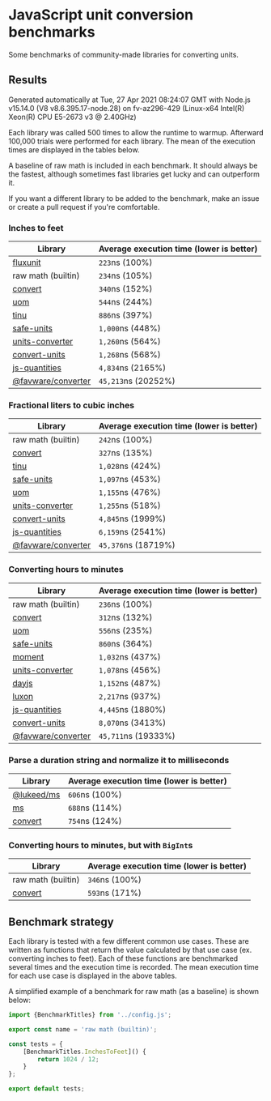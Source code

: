 # JavaScript unit conversion benchmarks

Some benchmarks of community-made libraries for converting units.

## Results

<!-- beginblock(results) -->

Generated automatically at Tue, 27 Apr 2021 08:24:07 GMT with Node.js v15.14.0 (V8 v8.6.395.17-node.28) on fv-az296-429 (Linux-x64 Intel(R) Xeon(R) CPU E5-2673 v3 @ 2.40GHz)

Each library was called 500 times to allow the runtime to warmup.
Afterward 100,000 trials were performed for each library.
The mean of the execution times are displayed in the tables below.

A baseline of raw math is included in each benchmark.
It should always be the fastest, although sometimes fast libraries get lucky and can outperform it.

If you want a different library to be added to the benchmark, make an issue or create a pull request if you're comfortable.

### Inches to feet

| Library                                                            | Average execution time (lower is better) |
| ------------------------------------------------------------------ | ---------------------------------------- |
| [fluxunit](https://npmjs.com/package/fluxunit)                     | `223`ns (100%)                           |
| raw math (builtin)                                                 | `234`ns (105%)                           |
| [convert](https://npmjs.com/package/convert)                       | `340`ns (152%)                           |
| [uom](https://npmjs.com/package/uom)                               | `544`ns (244%)                           |
| [tinu](https://npmjs.com/package/tinu)                             | `886`ns (397%)                           |
| [safe-units](https://npmjs.com/package/safe-units)                 | `1,000`ns (448%)                         |
| [units-converter](https://npmjs.com/package/units-converter)       | `1,260`ns (564%)                         |
| [convert-units](https://npmjs.com/package/convert-units)           | `1,268`ns (568%)                         |
| [js-quantities](https://npmjs.com/package/js-quantities)           | `4,834`ns (2165%)                        |
| [@favware/converter](https://npmjs.com/package/@favware/converter) | `45,213`ns (20252%)                      |

### Fractional liters to cubic inches

| Library                                                            | Average execution time (lower is better) |
| ------------------------------------------------------------------ | ---------------------------------------- |
| raw math (builtin)                                                 | `242`ns (100%)                           |
| [convert](https://npmjs.com/package/convert)                       | `327`ns (135%)                           |
| [tinu](https://npmjs.com/package/tinu)                             | `1,028`ns (424%)                         |
| [safe-units](https://npmjs.com/package/safe-units)                 | `1,097`ns (453%)                         |
| [uom](https://npmjs.com/package/uom)                               | `1,155`ns (476%)                         |
| [units-converter](https://npmjs.com/package/units-converter)       | `1,255`ns (518%)                         |
| [convert-units](https://npmjs.com/package/convert-units)           | `4,845`ns (1999%)                        |
| [js-quantities](https://npmjs.com/package/js-quantities)           | `6,159`ns (2541%)                        |
| [@favware/converter](https://npmjs.com/package/@favware/converter) | `45,376`ns (18719%)                      |

### Converting hours to minutes

| Library                                                            | Average execution time (lower is better) |
| ------------------------------------------------------------------ | ---------------------------------------- |
| raw math (builtin)                                                 | `236`ns (100%)                           |
| [convert](https://npmjs.com/package/convert)                       | `312`ns (132%)                           |
| [uom](https://npmjs.com/package/uom)                               | `556`ns (235%)                           |
| [safe-units](https://npmjs.com/package/safe-units)                 | `860`ns (364%)                           |
| [moment](https://npmjs.com/package/moment)                         | `1,032`ns (437%)                         |
| [units-converter](https://npmjs.com/package/units-converter)       | `1,078`ns (456%)                         |
| [dayjs](https://npmjs.com/package/dayjs)                           | `1,152`ns (487%)                         |
| [luxon](https://npmjs.com/package/luxon)                           | `2,217`ns (937%)                         |
| [js-quantities](https://npmjs.com/package/js-quantities)           | `4,445`ns (1880%)                        |
| [convert-units](https://npmjs.com/package/convert-units)           | `8,070`ns (3413%)                        |
| [@favware/converter](https://npmjs.com/package/@favware/converter) | `45,711`ns (19333%)                      |

### Parse a duration string and normalize it to milliseconds

| Library                                            | Average execution time (lower is better) |
| -------------------------------------------------- | ---------------------------------------- |
| [@lukeed/ms](https://npmjs.com/package/@lukeed/ms) | `606`ns (100%)                           |
| [ms](https://npmjs.com/package/ms)                 | `688`ns (114%)                           |
| [convert](https://npmjs.com/package/convert)       | `754`ns (124%)                           |

### Converting hours to minutes, but with `BigInt`s

| Library                                      | Average execution time (lower is better) |
| -------------------------------------------- | ---------------------------------------- |
| raw math (builtin)                           | `346`ns (100%)                           |
| [convert](https://npmjs.com/package/convert) | `593`ns (171%)                           |

<!-- endblock(results) -->

## Benchmark strategy

Each library is tested with a few different common use cases.
These are written as functions that return the value calculated by that use case (ex. converting inches to feet).
Each of these functions are benchmarked several times and the execution time is recorded.
The mean execution time for each use case is displayed in the above tables.

A simplified example of a benchmark for raw math (as a baseline) is shown below:

```js
import {BenchmarkTitles} from '../config.js';

export const name = 'raw math (builtin)';

const tests = {
	[BenchmarkTitles.InchesToFeet]() {
		return 1024 / 12;
	}
};

export default tests;
```
